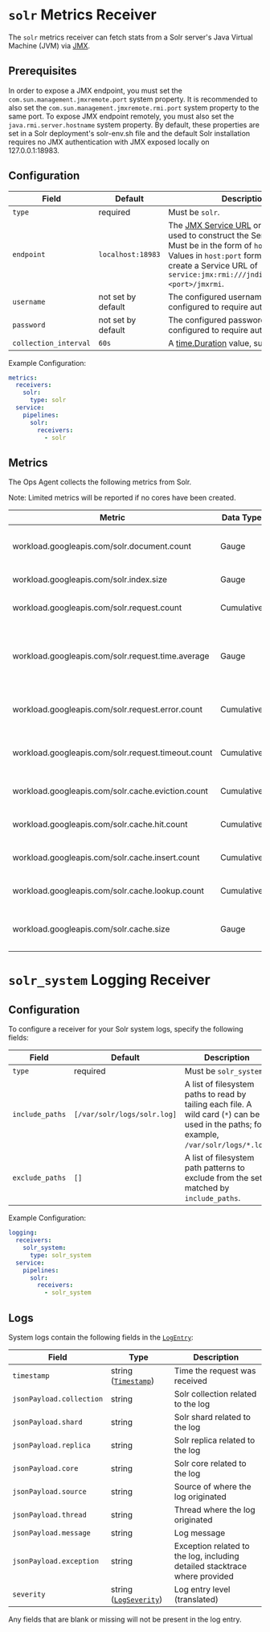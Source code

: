 # `solr` Metrics Receiver

The `solr` metrics receiver can fetch stats from a Solr server's Java Virtual Machine (JVM) via [JMX](https://www.oracle.com/java/technologies/javase/javamanagement.html).

## Prerequisites

In order to expose a JMX endpoint, you must set the `com.sun.management.jmxremote.port` system property. It is recommended to also set the `com.sun.management.jmxremote.rmi.port` system property to the same port. To expose JMX endpoint remotely, you must also set the `java.rmi.server.hostname` system property. By default, these properties are set in a Solr deployment's solr-env.sh file and the default Solr installation requires no JMX authentication with JMX exposed locally on 127.0.0.1:18983.

## Configuration

| Field                 | Default            | Description |
| ---                   | ---                | ---         |
| `type`                | required           | Must be `solr`. |
| `endpoint`            | `localhost:18983`  | The [JMX Service URL](https://docs.oracle.com/javase/8/docs/api/javax/management/remote/JMXServiceURL.html) or host and port used to construct the Service URL. Must be in the form of `host:port`. Values in `host:port` form will be used to create a Service URL of `service:jmx:rmi:///jndi/rmi://<host>:<port>/jmxrmi`. |
| `username`            | not set by default | The configured username if JMX is configured to require authentication. |
| `password`            | not set by default | The configured password if JMX is configured to require authentication. |
| `collection_interval` | `60s`              | A [time.Duration](https://pkg.go.dev/time#ParseDuration) value, such as `30s` or `5m`. |


Example Configuration:

```yaml
metrics:
  receivers:
    solr:
      type: solr
  service:
    pipelines:
      solr:
        receivers:
          - solr
```

## Metrics
The Ops Agent collects the following metrics from Solr.

Note: Limited metrics will be reported if no cores have been created.

| Metric                                               | Data Type      | Unit        | Labels                         | Description |
| ---                                                  | ---            | ---         | ---                            | ---         |
| workload.googleapis.com/solr.document.count          | Gauge          | documents   | core                           | The total number of indexed documents. |
| workload.googleapis.com/solr.index.size              | Gauge          | by          | core                           | The total index size. |
| workload.googleapis.com/solr.request.count           | Cumulative     | queries     | core, type, handler            | The number of queries made. |
| workload.googleapis.com/solr.request.time.average    | Gauge          | ms          | core, type, handler            | The average time of a query, based on Solr's histogram configuration. |
| workload.googleapis.com/solr.request.error.count     | Cumulative     | queries     | core, type, handler            | The number of queries resulting in an error. |
| workload.googleapis.com/solr.request.timeout.count   | Cumulative     | queries     | core, type, handler            | The number of queries resulting in a timeout. |
| workload.googleapis.com/solr.cache.eviction.count    | Cumulative     | evictions   | core, cache                    | The number of evictions from a cache. |
| workload.googleapis.com/solr.cache.hit.count         | Cumulative     | hits        | core, cache                    | The number of hits from a cache. |
| workload.googleapis.com/solr.cache.insert.count      | Cumulative     | inserts     | core, cache                    | The number of inserts from a cache. |
| workload.googleapis.com/solr.cache.lookup.count      | Cumulative     | lookups     | core, cache                    | The number of lookups from a cache. |
| workload.googleapis.com/solr.cache.size              | Gauge          | by          | core, cache                    | The size of the cache occupied in memory. |

# `solr_system` Logging Receiver

## Configuration

To configure a receiver for your Solr system logs, specify the following fields:

| Field                 | Default                           | Description |
| ---                   | ---                               | ---         |
| `type`                | required                          | Must be `solr_system`. |
| `include_paths`       | `[/var/solr/logs/solr.log]`       | A list of filesystem paths to read by tailing each file. A wild card (`*`) can be used in the paths; for example, `/var/solr/logs/*.log`.
| `exclude_paths`       | `[]`                              | A list of filesystem path patterns to exclude from the set matched by `include_paths`.

Example Configuration:

```yaml
logging:
  receivers:
    solr_system:
      type: solr_system
  service:
    pipelines:
      solr:
        receivers:
          - solr_system
```

## Logs

System logs contain the following fields in the [`LogEntry`](https://cloud.google.com/logging/docs/reference/v2/rest/v2/LogEntry):

| Field | Type | Description |
| ---   | ---- | ----------- |
| `timestamp` | string ([`Timestamp`](https://developers.google.com/protocol-buffers/docs/reference/google.protobuf#google.protobuf.Timestamp)) | Time the request was received |
| `jsonPayload.collection` | string | Solr collection related to the log |
| `jsonPayload.shard` | string | Solr shard related to the log |
| `jsonPayload.replica` | string | Solr replica related to the log |
| `jsonPayload.core` | string | Solr core related to the log |
| `jsonPayload.source` | string | Source of where the log originated |
| `jsonPayload.thread` | string | Thread where the log originated |
| `jsonPayload.message` | string | Log message |
| `jsonPayload.exception` | string | Exception related to the log, including detailed stacktrace where provided |
| `severity` | string ([`LogSeverity`](https://cloud.google.com/logging/docs/reference/v2/rest/v2/LogEntry#LogSeverity)) | Log entry level (translated) |

Any fields that are blank or missing will not be present in the log entry.